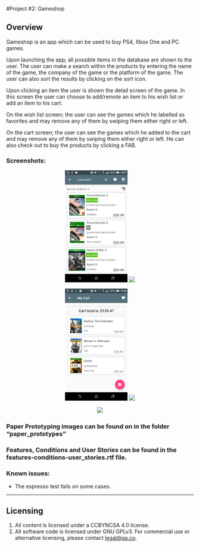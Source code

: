 #Project #2: Gameshop

## Overview

Gameshop is an app which can be used to buy PS4, Xbox One and PC games.

Upon launching the app; all possible items in the database are shown to the user. The user can make a search within the products by entering the name of the game, the company of the game or the platform of the game. The user can also sort the results by clicking on the sort icon.

Upon clicking an item the user is shown the detail screen of the game. In this screen the user can choose to add/remote an item to his wish list or add an item to his cart.

On the wish list screen; the user can see the games which he labelled as favorites and may remove any of them by swiping them either right or left.

On the cart screen; the user can see the games which he added to the cart and may remove any of them by swiping them either right or left. He can also check out to buy the products by clicking a FAB.

### Screenshots:

<p align="center">
  	<img src="screenshots/Screenshot_20161110-140739.png" height="300px"/>
	<img src="screenshots/Screenshot_20161110-140750.png” height="300px"/>
</p>
<p align="center">
  	<img src="screenshots/Screenshot_20161110-140820.png" height="300px"/>
	<img src="screenshots/Screenshot_20161110-140847.png” height="300px"/>
</p>

<p align="center">
  <img src="screenshots/Screenshot_1478805196.png” height="300px"/></p>

### Paper Prototyping images can be found on in the folder “paper_prototypes”

### Features, Conditions and User Stories can be found in the features-conditions-user_stories.rtf file.

### Known issues:
 - The espresso test fails on some cases.

---

## Licensing
1. All content is licensed under a CC­BY­NC­SA 4.0 license.
2. All software code is licensed under GNU GPLv3. For commercial use or alternative licensing, please contact [legal@ga.co](mailto:legal@ga.co).
